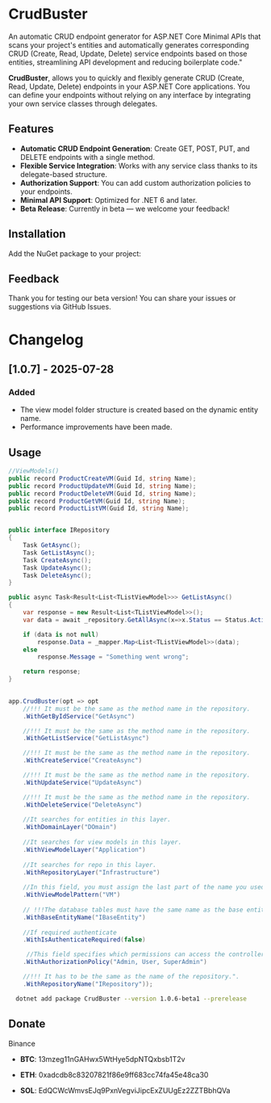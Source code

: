 # CrudBuster
An automatic CRUD endpoint generator for ASP.NET Core Minimal APIs that scans your project's entities and automatically generates corresponding CRUD (Create, Read, Update, Delete) service endpoints based on those entities, streamlining API development and reducing boilerplate code."

**CrudBuster**, allows you to quickly and flexibly generate CRUD (Create, Read, Update, Delete) endpoints in your ASP.NET Core applications. You can define your endpoints without relying on any interface by integrating your own service classes through delegates.

## Features
- **Automatic CRUD Endpoint Generation**: Create GET, POST, PUT, and DELETE endpoints with a single method.
- **Flexible Service Integration**: Works with any service class thanks to its delegate-based structure.
- **Authorization Support**: You can add custom authorization policies to your endpoints.
- **Minimal API Support**: Optimized for .NET 6 and later.
- **Beta Release**: Currently in beta — we welcome your feedback!

## Installation
Add the NuGet package to your project:

## Feedback
Thank you for testing our beta version! You can share your issues or suggestions via GitHub Issues.

# Changelog
## [1.0.7] - 2025-07-28
### Added
- The view model folder structure is created based on the dynamic entity name.
- Performance improvements have been made.


## Usage
```csharp
//ViewModels()
public record ProductCreateVM(Guid Id, string Name);
public record ProductUpdateVM(Guid Id, string Name);
public record ProductDeleteVM(Guid Id, string Name);
public record ProductGetVM(Guid Id, string Name);
public record ProductListVM(Guid Id, string Name);


public interface IRepository
{
    Task GetAsync();
    Task GetListAsync();
    Task CreateAsync();
    Task UpdateAsync();
    Task DeleteAsync();
}

public async Task<Result<List<TListViewModel>>> GetListAsync()
{
    var response = new Result<List<TListViewModel>>();
    var data = await _repository.GetAllAsync(x=>x.Status == Status.Active);

    if (data is not null)
        response.Data = _mapper.Map<List<TListViewModel>>(data);
    else
        response.Message = "Something went wrong";

    return response;
}

    
app.CrudBuster(opt => opt
    //!!! It must be the same as the method name in the repository.
    .WithGetByIdService("GetAsync")

    //!!! It must be the same as the method name in the repository.
    .WithGetListService("GetListAsync")

    //!!! It must be the same as the method name in the repository.
    .WithCreateService("CreateAsync")

    //!!! It must be the same as the method name in the repository.
    .WithUpdateService("UpdateAsync")

    //!!! It must be the same as the method name in the repository.
    .WithDeleteService("DeleteAsync")
    
    //It searches for entities in this layer.
    .WithDomainLayer("DOmain")
    
    //It searches for view models in this layer.
    .WithViewModelLayer("Application")
    
    //It searches for repo in this layer.
    .WithRepositoryLayer("Infrastructure")
    
    //In this field, you must assign the last part of the name you used in your view model classes. For example: ProductCreate*ViewModel*, ProductCreate*VM*, ProductCreate*DTO*, or whatever naming convention you follow.
    .WithViewModelPattern("VM")
    
    // !!!The database tables must have the same name as the base entity class they inherit from.
    .WithBaseEntityName("IBaseEntity")
    
    //If required authenticate
    .WithIsAuthenticateRequired(false)

     //This field specifies which permissions can access the controller. You can set it to null
    .WithAuthorizationPolicy("Admin, User, SuperAdmin")

    //!!! It has to be the same as the name of the repository.".
    .WithRepositoryName("IRepository"));

```

```bash
  dotnet add package CrudBuster --version 1.0.6-beta1 --prerelease
```


## Donate
Binance
- **BTC**: 13mzeg11nGAHwx5WtHye5dpNTQxbsb1T2v

- **ETH**: 0xadcdb8c83207821f86e9ff683cc74fa45e48ca30

- **SOL**: EdQCWcWmvsEJq9PxnVegviJipcExZUUgEz2ZZTBbhQVa